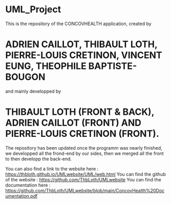 # UML_Project
This is the repository of the CONCOVHEALTH application, created by
# ADRIEN CAILLOT, THIBAULT LOTH, PIERRE-LOUIS CRETINON, VINCENT EUNG, THEOPHILE BAPTISTE-BOUGON
and mainly developped by
# THIBAULT LOTH (FRONT & BACK), ADRIEN CAILLOT (FRONT) AND PIERRE-LOUIS CRETINON (FRONT).

The repository has been updated once the programm was nearly finished, we developped all the frond-end by our sides,
then we merged all the front to then developp the back-end.

You can also find a link to the website here : https://thbloth.github.io/UMLwebsite/UML/web.html
You can find the github of the website : https://github.com/ThbLoth/UMLwebsite
You can find the documentation here  : https://github.com/ThbLoth/UMLwebsite/blob/main/ConcovHealth%20Documentation.pdf
